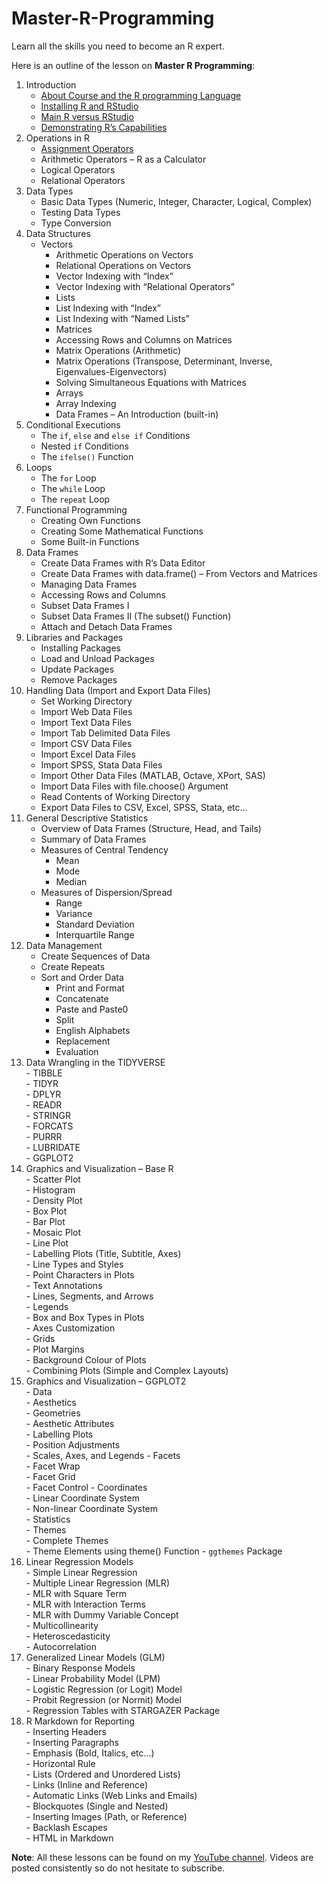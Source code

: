 # Master-R-Programming
Learn all the skills you need to become an R expert.

Here is an outline of the lesson on **Master R Programming**:
1. Introduction
   - [About Course and the R programming Language](https://youtu.be/Yz6T1uXvnVA?si=7Yf2mtpqSpAHREZn)
   - [Installing R and RStudio](https://youtu.be/1LGxBDsRQK8?si=8H4ur622vgzmHEpv)
   - [Main R versus RStudio](https://youtu.be/Gol3Y49HK44?si=QpNMY2JD8d377hLc)
   - [Demonstrating R’s Capabilities](https://youtu.be/AfzGzcb63MY?si=HfIJ8HFxK7zwL4SS)
2. Operations in R
   - [Assignment Operators](https://youtu.be/W3_8Bjd5dJ0?si=rydht5ziOt3KjanA)
   - Arithmetic Operators – R as a Calculator
   - Logical Operators
   - Relational Operators		
3. Data Types
   - Basic Data Types (Numeric, Integer, Character, Logical, Complex)
   - Testing Data Types
   - Type Conversion		
4. Data Structures
   - Vectors
     - Arithmetic Operations on Vectors
     - Relational Operations on Vectors
     - Vector Indexing with “Index”
     - Vector Indexing with “Relational Operators”	
	 - Lists
     - List Indexing with “Index”
     - List Indexing with “Named Lists”	
	 - Matrices
     - Accessing Rows and Columns on Matrices
     - Matrix Operations (Arithmetic)
     - Matrix Operations (Transpose, Determinant, Inverse, Eigenvalues-Eigenvectors)
     - Solving Simultaneous Equations with Matrices	
	 - Arrays
     - Array Indexing
     - Data Frames – An Introduction (built-in)
5. Conditional Executions
   - The `if`, `else` and `else if` Conditions
   - Nested `if` Conditions
   - The `ifelse()` Function		
6. Loops
   - The `for` Loop
   - The `while` Loop
   - The `repeat` Loop		
7. Functional Programming
   - Creating Own Functions
   - Creating Some Mathematical Functions
   - Some Built-in Functions
8. Data Frames
   - Create Data Frames with R’s Data Editor
   - Create Data Frames with data.frame() – From Vectors and Matrices
   - Managing Data Frames
   - Accessing Rows and Columns
   - Subset Data Frames I
   - Subset Data Frames II (The subset() Function)
   - Attach and Detach Data Frames		
9. Libraries and Packages
    - Installing Packages
    - Load and Unload Packages
    - Update Packages
    - Remove Packages		
10. Handling Data (Import and Export Data Files)
    - Set Working Directory
    - Import Web Data Files
    - Import Text Data Files
    - Import Tab Delimited Data Files
    - Import CSV Data Files
    - Import Excel Data Files
    - Import SPSS, Stata Data Files
    - Import Other Data Files (MATLAB, Octave, XPort, SAS)
    - Import Data Files with file.choose() Argument
    - Read Contents of Working Directory
    - Export Data Files to CSV, Excel, SPSS, Stata, etc…		
11. General Descriptive Statistics
    - Overview of Data Frames (Structure, Head, and Tails)
    - Summary of Data Frames
    - Measures of Central Tendency
      - Mean
      - Mode
      - Median
    - Measures of Dispersion/Spread
      - Range
      - Variance
      - Standard Deviation
      - Interquartile Range	
12. Data Management
    - Create Sequences of Data
    - Create Repeats
    - Sort and Order Data		
		- Print and Format		
		- Concatenate		
		- Paste and Paste0		
		- Split		
		- English Alphabets		
		- Replacement		
		- Evaluation		
13. Data Wrangling in the TIDYVERSE			
		- TIBBLE		
		- TIDYR		
		- DPLYR		
		- READR		
		- STRINGR		
		- FORCATS		
		- PURRR		
		- LUBRIDATE		
		- GGPLOT2		
14. Graphics and Visualization – Base R			
		- Scatter Plot		
		- Histogram		
		- Density Plot		
		- Box Plot		
		- Bar Plot		
		- Mosaic Plot		
		- Line Plot		
		- Labelling Plots (Title, Subtitle, Axes)		
		- Line Types and Styles		
		- Point Characters in Plots		
		- Text Annotations		
		- Lines, Segments, and Arrows		
		- Legends		
		- Box and Box Types in Plots		
		- Axes Customization		
		- Grids		
		- Plot Margins		
		- Background Colour of Plots		
		- Combining Plots (Simple and Complex Layouts)		
15. Graphics and Visualization – GGPLOT2			
		- Data		
		- Aesthetics		
		- Geometries		
			- Aesthetic Attributes	
			- Labelling Plots	
			- Position Adjustments	
			- Scales, Axes, and Legends	
		- Facets		
			- Facet Wrap	
			- Facet Grid	
			- Facet Control	
		- Coordinates		
			- Linear Coordinate System	
			- Non-linear Coordinate System	
		- Statistics		
		- Themes		
			- Complete Themes	
			- Theme Elements using theme() Function	
			- `ggthemes` Package	
16. Linear Regression Models			
		- Simple Linear Regression		
		- Multiple Linear Regression (MLR)		
			- MLR with Square Term	
			- MLR with Interaction Terms	
			- MLR with Dummy Variable Concept	
		- Multicollinearity		
		- Heteroscedasticity		
		- Autocorrelation		
17. Generalized Linear Models (GLM)			
		- Binary Response Models		
		- Linear Probability Model (LPM)		
		- Logistic Regression (or Logit) Model		
		- Probit Regression (or Normit) Model		
		- Regression Tables with STARGAZER Package		
18. R Markdown for Reporting			
		- Inserting Headers		
		- Inserting Paragraphs		
		- Emphasis (Bold, Italics, etc…)		
		- Horizontal Rule		
		- Lists (Ordered and Unordered Lists)		
		- Links (Inline and Reference)		
		- Automatic Links (Web Links and Emails)		
		- Blockquotes (Single and Nested)		
		- Inserting Images (Path, or Reference)		
		- Backlash Escapes		
		- HTML in Markdown		

**Note**: All these lessons can be found on my [YouTube channel](https://www.youtube.com/@ElijahAppiah). Videos are posted consistently so do not hesitate to subscribe.
